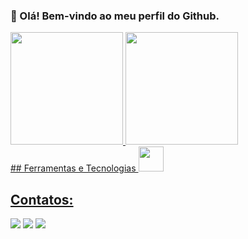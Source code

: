 
### 👋 Olá! Bem-vindo ao meu perfil do Github.


<div>
<a href="https://github.com/angelodesenvolvedor">
<img loading="lazy" height="180em" src="https://github-readme-stats.vercel.app/api/top-langs/?username=angelodesenvolvedor&layout=compact&langs_count=7&theme=dracula"/>
<img loading="lazy" height="180em" src="https://github-readme-stats.vercel.app/api?username=angelodesenvolvedor&show_icons=true&theme=dracula&include_all_commits=true&count_private=true"/>
</div>
## Ferramentas e Tecnologias

<img loading="lazy" src="https://cdn.jsdelivr.net/gh/devicons/devicon/icons/git/git-original.svg" width="40" height="40"/>

## Contatos:
<div>
<a href="https://instagram.com/angelosilvanno" target="_blank"><img loading="lazy" src="https://img.shields.io/badge/-Instagram-%23E4405F?style=for-the-badge&logo=instagram&logoColor=white" target="_blank"></a>
<a href = "familiasabino14@gmail.com"><img loading="lazy" src="https://img.shields.io/badge/Gmail-D14836?style=for-the-badge&logo=gmail&logoColor=white" target="_blank"></a>
<a href="https://www.linkedin.com/in/angelosilvanno/" target="_blank"><img loading="lazy" src="https://img.shields.io/badge/-LinkedIn-%230077B5?style=for-the-badge&logo=linkedin&logoColor=white" target="_blank"></a>   
</div>
